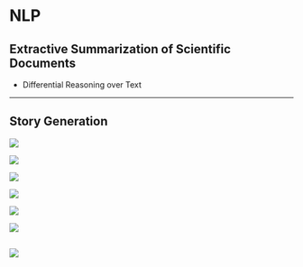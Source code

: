 # NLP 

## Extractive Summarization of Scientific Documents

- Differential Reasoning over Text
---

## Story Generation

![](2020-07-22-00-48-41.png)


![](2020-07-22-00-49-06.png)

![](2020-07-22-00-49-23.png)

![](2020-07-22-00-49-42.png)


![](2020-07-22-00-50-01.png)

![](2020-07-22-00-50-16.png)

![](2020-07-22-00-51-00.png)
---